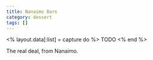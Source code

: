 ```yaml
---
title: Nanaimo Bars
category: dessert
tags: []
---
```


<% layout.data[:list] = capture do %>
TODO
<% end %>

The real deal, from Nanaimo.


